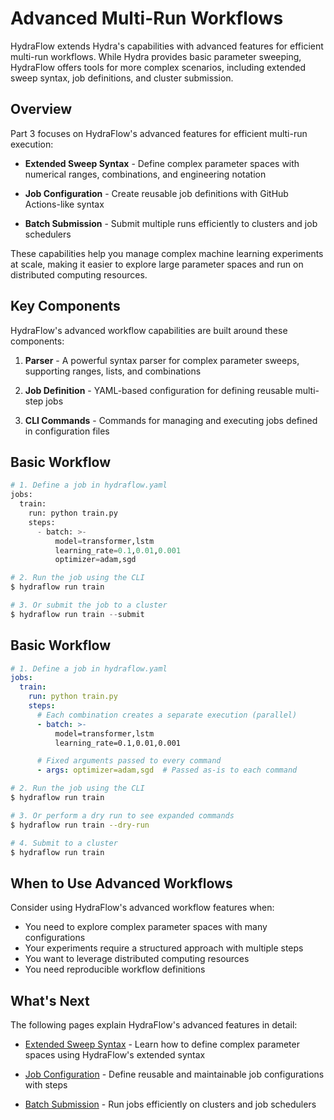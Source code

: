 # Advanced Multi-Run Workflows

HydraFlow extends Hydra's capabilities with advanced features for efficient
multi-run workflows. While Hydra provides basic parameter sweeping, HydraFlow
offers tools for more complex scenarios, including extended sweep syntax,
job definitions, and cluster submission.

## Overview

Part 3 focuses on HydraFlow's advanced features for efficient multi-run execution:

- **Extended Sweep Syntax** - Define complex parameter spaces with numerical
  ranges, combinations, and engineering notation

- **Job Configuration** - Create reusable job definitions with GitHub
  Actions-like syntax

- **Batch Submission** - Submit multiple runs efficiently to clusters
  and job schedulers

These capabilities help you manage complex machine learning experiments
at scale, making it easier to explore large parameter spaces and run
on distributed computing resources.

## Key Components

HydraFlow's advanced workflow capabilities are built around these components:

1. **Parser** - A powerful syntax parser for complex parameter sweeps,
   supporting ranges, lists, and combinations

2. **Job Definition** - YAML-based configuration for defining reusable
   multi-step jobs

3. **CLI Commands** - Commands for managing and executing jobs defined
   in configuration files

## Basic Workflow

```python
# 1. Define a job in hydraflow.yaml
jobs:
  train:
    run: python train.py
    steps:
      - batch: >-
          model=transformer,lstm
          learning_rate=0.1,0.01,0.001
          optimizer=adam,sgd

# 2. Run the job using the CLI
$ hydraflow run train

# 3. Or submit the job to a cluster
$ hydraflow run train --submit
```

## Basic Workflow

```yaml
# 1. Define a job in hydraflow.yaml
jobs:
  train:
    run: python train.py
    steps:
      # Each combination creates a separate execution (parallel)
      - batch: >-
          model=transformer,lstm
          learning_rate=0.1,0.01,0.001

      # Fixed arguments passed to every command
      - args: optimizer=adam,sgd  # Passed as-is to each command
```

```bash
# 2. Run the job using the CLI
$ hydraflow run train

# 3. Or perform a dry run to see expanded commands
$ hydraflow run train --dry-run

# 4. Submit to a cluster
$ hydraflow run train
```

## When to Use Advanced Workflows

Consider using HydraFlow's advanced workflow features when:

- You need to explore complex parameter spaces with many configurations
- Your experiments require a structured approach with multiple steps
- You want to leverage distributed computing resources
- You need reproducible workflow definitions

## What's Next

The following pages explain HydraFlow's advanced features in detail:

- [Extended Sweep Syntax](sweep-syntax.md) - Learn how to define complex
  parameter spaces using HydraFlow's extended syntax

- [Job Configuration](job-configuration.md) - Define reusable and maintainable
  job configurations with steps

- [Batch Submission](batch-submission.md) - Run jobs efficiently on
  clusters and job schedulers
